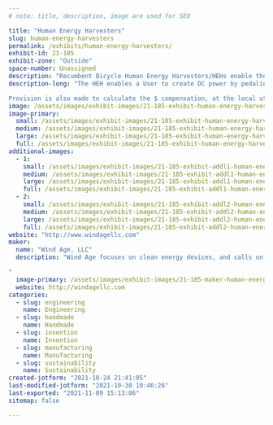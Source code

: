 ```yaml
---
# note: title, description, image are used for SEO

title: "Human Energy Harvesters"
slug: human-energy-harvesters
permalink: /exhibits/human-energy-harvesters/
exhibit-id: 21-185
exhibit-zone: "Outside"
space-number: Unassigned
description: "Recumbent Bicycle Human Energy Harvesters/HEHs enable the production of DC electricity by pedaling."
description-long: "The HEH enables a User to create DC power by pedaling, after making a seat adjustment for the User&#039;s height. The electrical output is shown in real time on an attached digital wattmeter, and provision is included to mount a cellphone to take Selfies while pedaling. 

Provision is also made to calculate the $ compensation, at the local utility rate, for the energy produced. This system is activated via the User&#039;s cell phone."
image: /assets/images/exhibit-images/21-185-exhibit-human-energy-harvesters-mark-orth-tw-making-48vdc-juice-2-15-21-on-trailer-large.jpg
image-primary: 
  small: /assets/images/exhibit-images/21-185-exhibit-human-energy-harvesters-mark-orth-tw-making-48vdc-juice-2-15-21-on-trailer-small.jpg
  medium: /assets/images/exhibit-images/21-185-exhibit-human-energy-harvesters-mark-orth-tw-making-48vdc-juice-2-15-21-on-trailer-medium.jpg
  large: /assets/images/exhibit-images/21-185-exhibit-human-energy-harvesters-mark-orth-tw-making-48vdc-juice-2-15-21-on-trailer-large.jpg
  full: /assets/images/exhibit-images/21-185-exhibit-human-energy-harvesters-mark-orth-tw-making-48vdc-juice-2-15-21-on-trailer-full.jpg
additional-images: 
  - 1:
    small: /assets/images/exhibit-images/21-185-exhibit-addl1-human-energy-harvesters-heh-bicycle-for-home-use-proto-one-11-14-20-small.jpg
    medium: /assets/images/exhibit-images/21-185-exhibit-addl1-human-energy-harvesters-heh-bicycle-for-home-use-proto-one-11-14-20-medium.jpg
    large: /assets/images/exhibit-images/21-185-exhibit-addl1-human-energy-harvesters-heh-bicycle-for-home-use-proto-one-11-14-20-large.jpg
    full: /assets/images/exhibit-images/21-185-exhibit-addl1-human-energy-harvesters-heh-bicycle-for-home-use-proto-one-11-14-20-full.jpg
  - 2:
    small: /assets/images/exhibit-images/21-185-exhibit-addl2-human-energy-harvesters-heh-proto-ii-for-home-use-completed-2-15-21-small.jpg
    medium: /assets/images/exhibit-images/21-185-exhibit-addl2-human-energy-harvesters-heh-proto-ii-for-home-use-completed-2-15-21-medium.jpg
    large: /assets/images/exhibit-images/21-185-exhibit-addl2-human-energy-harvesters-heh-proto-ii-for-home-use-completed-2-15-21-large.jpg
    full: /assets/images/exhibit-images/21-185-exhibit-addl2-human-energy-harvesters-heh-proto-ii-for-home-use-completed-2-15-21-full.jpg
website: "http://www.windagellc.com"
maker: 
  name: "Wind Age, LLC"
  description: "Wind Age focuses on clean energy devices, and calls on local FL engineers and designers to make manifest working prototypes of patented and patent pending ideas.

"
  image-primary: /assets/images/exhibit-images/21-185-maker-human-energy-harvesters-windagellc-logo-colors-medium.png
  website: http://windagellc.com
categories: 
  - slug: engineering
    name: Engineering
  - slug: handmade
    name: Handmade
  - slug: invention
    name: Invention
  - slug: manufacturing
    name: Manufacturing
  - slug: sustainability
    name: Sustainability
created-jotform: "2021-10-24 21:41:05"
last-modified-jotform: "2021-10-30 10:46:26"
last-exported: "2021-11-09 15:13:06"
sitemap: false

---
```

